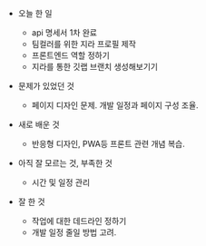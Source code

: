 - 오늘 한 일
    - api 명세서 1차 완료
    - 팀컬러를 위한 지라 프로필 제작
    - 프론트엔드 역할 정하기
    - 지라를 통한 깃랩 브랜치 생성해보기기

- 문제가 있었던 것
    - 페이지 디자인 문제. 개발 일정과 페이지 구성 조율.

- 새로 배운 것
    - 반응형 디자인, PWA등 프론트 관련 개념 복습.

- 아직 잘 모르는 것, 부족한 것
    - 시간 및 일정 관리

- 잘 한 것
    - 작업에 대한 데드라인 정하기
    - 개발 일정 줄일 방법 고려.